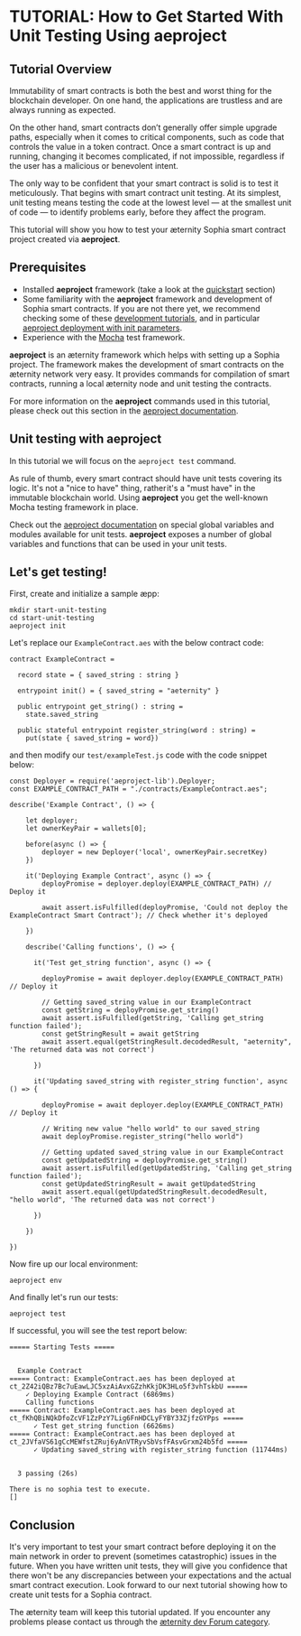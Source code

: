 # TUTORIAL: How to Get Started With Unit Testing Using aeproject

## Tutorial Overview

Immutability of smart contracts is both the best and worst thing for the blockchain developer. On one hand, the applications are trustless and are always running as expected.

On the other hand, smart contracts don’t generally offer simple upgrade paths, especially when it comes to critical components, such as code that controls the value in a token contract. Once a smart contract is up and running, changing it becomes complicated, if not impossible, regardless if the user has a malicious or benevolent intent.

The only way to be confident that your smart contract is solid is to test it meticulously. That begins with smart contract unit testing. At its simplest, unit testing means testing the code at the lowest level — at the smallest unit of code — to identify problems early, before they affect the program.

This tutorial will show you how to test your æternity Sophia smart contract project created via **aeproject**.

## Prerequisites

- Installed **aeproject** framework (take a look at the [quickstart](https://aeproject.gitbook.io/aeproject/developer-documentation/getting-started) section)
- Some familiarity with the **aeproject** framework and development of Sophia smart contracts. If you are not there yet, we recommend checking some of these [development tutorials](https://github.com/aeternity/tutorials), and in particular [aeproject deployment with init parameters](deploy-with-init-params.md).
- Experience with the [Mocha](https://mochajs.org/) test framework.

**aeproject** is an æternity framework which helps with setting up a Sophia project. The framework makes the development of smart contracts on the æternity network very easy. It provides commands for compilation of smart contracts, running a local æternity node and unit testing the contracts.

For more information on the **aeproject** commands used in this tutorial, please check out this section in the [aeproject documentation](https://aeproject.gitbook.io/aeproject/developer-documentation/aeproject-cli).

## Unit testing with aeproject

In this tutorial we will focus on the `aeproject test` command.

As rule of thumb, every smart contract should have unit tests covering its logic. It's not a "nice to have" thing, rather it's a "must have" in the immutable blockchain world. Using **aeproject** you get the well-known Mocha testing framework in place.

Check out the [aeproject documentation](https://aeproject.gitbook.io/aeproject/developer-documentation/aeproject-cli/testing#special-global-variables-and-modules-available-for-unit-tests) on special global variables and modules available for unit tests. **aeproject** exposes a number of global variables and functions that can be used in your unit tests.

## Let's get testing!

First, create and initialize a sample æpp:

```
mkdir start-unit-testing
cd start-unit-testing
aeproject init
```

Let's replace our `ExampleContract.aes` with the below contract code:

```
contract ExampleContract =

  record state = { saved_string : string }

  entrypoint init() = { saved_string = "aeternity" }

  public entrypoint get_string() : string =
    state.saved_string

  public stateful entrypoint register_string(word : string) =
    put(state { saved_string = word})
```

and then modify our `test/exampleTest.js` code with the code snippet below:

```
const Deployer = require('aeproject-lib').Deployer;
const EXAMPLE_CONTRACT_PATH = "./contracts/ExampleContract.aes";

describe('Example Contract', () => {

    let deployer;
    let ownerKeyPair = wallets[0];

    before(async () => {
        deployer = new Deployer('local', ownerKeyPair.secretKey)
    })

    it('Deploying Example Contract', async () => {
        deployPromise = deployer.deploy(EXAMPLE_CONTRACT_PATH) // Deploy it

        await assert.isFulfilled(deployPromise, 'Could not deploy the ExampleContract Smart Contract'); // Check whether it's deployed

    })

    describe('Calling functions', () => {

      it('Test get_string function', async () => {

        deployPromise = await deployer.deploy(EXAMPLE_CONTRACT_PATH) // Deploy it

        // Getting saved_string value in our ExampleContract
        const getString = deployPromise.get_string()
        await assert.isFulfilled(getString, 'Calling get_string function failed');
        const getStringResult = await getString
        await assert.equal(getStringResult.decodedResult, "aeternity", 'The returned data was not correct')

      })

      it('Updating saved_string with register_string function', async () => {

        deployPromise = await deployer.deploy(EXAMPLE_CONTRACT_PATH) // Deploy it

        // Writing new value "hello world" to our saved_string
        await deployPromise.register_string("hello world")

        // Getting updated saved_string value in our ExampleContract
        const getUpdatedString = deployPromise.get_string()
        await assert.isFulfilled(getUpdatedString, 'Calling get_string function failed');
        const getUpdatedStringResult = await getUpdatedString              
        await assert.equal(getUpdatedStringResult.decodedResult, "hello world", 'The returned data was not correct')

      })

    })

})

```

Now fire up our local environment:

```
aeproject env
```

And finally let's run our tests:

```
aeproject test
```

If successful, you will see the test report below:

```
===== Starting Tests =====


  Example Contract
===== Contract: ExampleContract.aes has been deployed at ct_2Z42iQBz7Bc7uEawLJC5xzAiAvxGZzhKkjDK3HLo5f3vhTskbU =====
    ✓ Deploying Example Contract (6869ms)
    Calling functions
===== Contract: ExampleContract.aes has been deployed at ct_fKhQBiNQkDfoZcVF1ZzPzY7Lig6FnHDCLyFYBY33ZjfzGYPps =====
      ✓ Test get_string function (6626ms)
===== Contract: ExampleContract.aes has been deployed at ct_2JVfaVS61gCcMEWfstZRuj6yAnVTRyvSbVsfFAsvGrxm24b5fd =====
      ✓ Updating saved_string with register_string function (11744ms)


  3 passing (26s)

There is no sophia test to execute.
[]
```


## Conclusion

It's very important to test your smart contract before deploying it on the main network in order to prevent (sometimes catastrophic) issues in the future. When you have written unit tests, they will give you confidence that there won't be any discrepancies between your expectations and the actual smart contract execution. Look forward to our next tutorial showing how to create unit tests for a Sophia contract.

The æternity team will keep this tutorial updated. If you encounter any problems please contact us through the [æternity dev Forum category](https://forum.aeternity.com/c/development).
